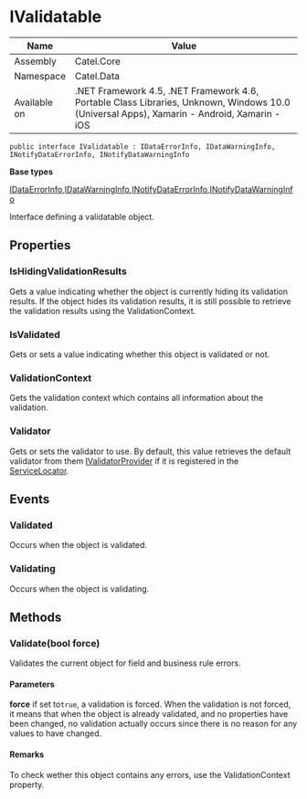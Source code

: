 

# IValidatable

Name|Value
---|---
Assembly|Catel.Core
Namespace|Catel.Data
Available on|.NET Framework 4.5, .NET Framework 4.6, Portable Class Libraries, Unknown, Windows 10.0 (Universal Apps), Xamarin - Android, Xamarin - iOS

```
public interface IValidatable : IDataErrorInfo, IDataWarningInfo, INotifyDataErrorInfo, INotifyDataWarningInfo
```

**Base types**

[IDataErrorInfo](),[IDataWarningInfo](/Catel.Core\System\ComponentModel\IDataWarningInfo.md),[INotifyDataErrorInfo](),[INotifyDataWarningInfo](/Catel.Core\System\ComponentModel\INotifyDataWarningInfo.md)


Interface defining a validatable object.



## Properties

### IsHidingValidationResults

Gets a value indicating whether the object is currently hiding its validation results. If the object hides its validation results, it is still possible to retrieve the validation results using the ValidationContext.



### IsValidated

Gets or sets a value indicating whether this object is validated or not.



### ValidationContext

Gets the validation context which contains all information about the validation.



### Validator

Gets or sets the validator to use. By default, this value retrieves the default validator from them [IValidatorProvider](#) if it is registered in the [ServiceLocator](#).



## Events

### Validated

Occurs when the object is validated.



### Validating

Occurs when the object is validating.



## Methods

### Validate(bool force)

Validates the current object for field and business rule errors.

#### Parameters

**force**
if set to`true`, a validation is forced. When the validation is not forced, it means that when the object is already validated, and no properties have been changed, no validation actually occurs since there is no reason for any values to have changed.

#### Remarks

To check wether this object contains any errors, use the ValidationContext property.



